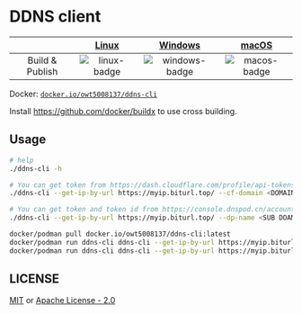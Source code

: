 # DDNS client

|                           |   [Linux][linux-link]   |     [Windows][windows-link]      |     [macOS][macos-link]    |
|:-------------------------:|:-----------------------:|:--------------------------------:|:--------------------------:|
| Build & Publish           | ![linux-badge]          | ![windows-badge]                 | ![macos-badge]             |

[linux-badge]: https://github.com/owent/ddns-cli/workflows/Build%20On%20Linux/badge.svg "Linux build status"
[linux-link]:  https://github.com/owent/ddns-cli/actions?query=workflow%3A%22Build+On+Linux%22 "Linux build status"
[windows-badge]: https://github.com/owent/ddns-cli/workflows/Build%20On%20Windows/badge.svg "Windows build status"
[windows-link]:  https://github.com/owent/ddns-cli/actions?query=workflow%3A%22Build+On+Windows%22 "Windows build status"
[macos-badge]: https://github.com/owent/ddns-cli/workflows/Build%20On%20macOS/badge.svg "macOS build status"
[macos-link]:  https://github.com/owent/ddns-cli/actions?query=workflow%3A%22Build+On+macOS%22 "macOS build status"

Docker: [```docker.io/owt5008137/ddns-cli```][4]

Install <https://github.com/docker/buildx> to use cross building.

## Usage

```bash
# help
./ddns-cli -h

# You can get token from https://dash.cloudflare.com/profile/api-tokens and zone id from your domian zone page
./ddns-cli --get-ip-by-url https://myip.biturl.top/ --cf-domain <DOMAIN> --cf-token <Cloudflare TOKEN> --cf-zone-id <Cloudflare ZoneID>

# You can get token and token id from https://console.dnspod.cn/account/token
./ddns-cli --get-ip-by-url https://myip.biturl.top/ --dp-name <SUB DOAMIN NAME> --dp-domain <BASE DOMAIN NAME> --dp-token <Dnspod TOKEN> --dp-token-id <Dnspod token id>
```


```bash
docker/podman pull docker.io/owt5008137/ddns-cli:latest
docker/podman run ddns-cli ddns-cli --get-ip-by-url https://myip.biturl.top/ --cf-domain <DOMAIN> --cf-token <Cloudflare TOKEN> --cf-zone-id <Cloudflare ZoneID>
docker/podman run ddns-cli ddns-cli --get-ip-by-url https://myip.biturl.top/ --dp-name <SUB DOAMIN NAME> --dp-domain <BASE DOMAIN NAME> --dp-token <Dnspod TOKEN> --dp-token-id <Dnspod token id>
```

## LICENSE

[MIT](LICENSE-MIT) or [Apache License - 2.0](LICENSE)

[1]: https://crates.io/crates/handlebars
[2]: https://docs.rs/regex/
[3]: https://github.com/Microsoft/vcpkg
[4]: https://hub.docker.com/r/owt5008137/ddns-cli
